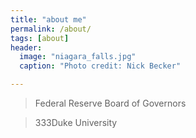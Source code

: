 ```yaml
---
title: "about me"
permalink: /about/
tags: [about]
header:
  image: "niagara_falls.jpg"
  caption: "Photo credit: Nick Becker"

---
```


>Federal Reserve Board of Governors

>333Duke University
